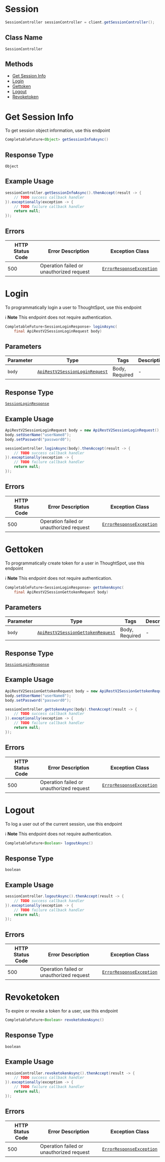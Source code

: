 # Session

```java
SessionController sessionController = client.getSessionController();
```

## Class Name

`SessionController`

## Methods

* [Get Session Info](/doc/controllers/session.md#get-session-info)
* [Login](/doc/controllers/session.md#login)
* [Gettoken](/doc/controllers/session.md#gettoken)
* [Logout](/doc/controllers/session.md#logout)
* [Revoketoken](/doc/controllers/session.md#revoketoken)


# Get Session Info

To get session object information, use this endpoint

```java
CompletableFuture<Object> getSessionInfoAsync()
```

## Response Type

`Object`

## Example Usage

```java
sessionController.getSessionInfoAsync().thenAccept(result -> {
    // TODO success callback handler
}).exceptionally(exception -> {
    // TODO failure callback handler
    return null;
});
```

## Errors

| HTTP Status Code | Error Description | Exception Class |
|  --- | --- | --- |
| 500 | Operation failed or unauthorized request | [`ErrorResponseException`](/doc/models/error-response-exception.md) |


# Login

To programmatically login a user to ThoughtSpot, use this endpoint

:information_source: **Note** This endpoint does not require authentication.

```java
CompletableFuture<SessionLoginResponse> loginAsync(
    final ApiRestV2SessionLoginRequest body)
```

## Parameters

| Parameter | Type | Tags | Description |
|  --- | --- | --- | --- |
| `body` | [`ApiRestV2SessionLoginRequest`](/doc/models/api-rest-v2-session-login-request.md) | Body, Required | - |

## Response Type

[`SessionLoginResponse`](/doc/models/session-login-response.md)

## Example Usage

```java
ApiRestV2SessionLoginRequest body = new ApiRestV2SessionLoginRequest();
body.setUserName("userName8");
body.setPassword("password0");

sessionController.loginAsync(body).thenAccept(result -> {
    // TODO success callback handler
}).exceptionally(exception -> {
    // TODO failure callback handler
    return null;
});
```

## Errors

| HTTP Status Code | Error Description | Exception Class |
|  --- | --- | --- |
| 500 | Operation failed or unauthorized request | [`ErrorResponseException`](/doc/models/error-response-exception.md) |


# Gettoken

To programmatically create token for a user in ThoughtSpot, use this endpoint

:information_source: **Note** This endpoint does not require authentication.

```java
CompletableFuture<SessionLoginResponse> gettokenAsync(
    final ApiRestV2SessionGettokenRequest body)
```

## Parameters

| Parameter | Type | Tags | Description |
|  --- | --- | --- | --- |
| `body` | [`ApiRestV2SessionGettokenRequest`](/doc/models/api-rest-v2-session-gettoken-request.md) | Body, Required | - |

## Response Type

[`SessionLoginResponse`](/doc/models/session-login-response.md)

## Example Usage

```java
ApiRestV2SessionGettokenRequest body = new ApiRestV2SessionGettokenRequest();
body.setUserName("userName8");
body.setPassword("password0");

sessionController.gettokenAsync(body).thenAccept(result -> {
    // TODO success callback handler
}).exceptionally(exception -> {
    // TODO failure callback handler
    return null;
});
```

## Errors

| HTTP Status Code | Error Description | Exception Class |
|  --- | --- | --- |
| 500 | Operation failed or unauthorized request | [`ErrorResponseException`](/doc/models/error-response-exception.md) |


# Logout

To log a user out of the current session, use this endpoint

:information_source: **Note** This endpoint does not require authentication.

```java
CompletableFuture<Boolean> logoutAsync()
```

## Response Type

`boolean`

## Example Usage

```java
sessionController.logoutAsync().thenAccept(result -> {
    // TODO success callback handler
}).exceptionally(exception -> {
    // TODO failure callback handler
    return null;
});
```

## Errors

| HTTP Status Code | Error Description | Exception Class |
|  --- | --- | --- |
| 500 | Operation failed or unauthorized request | [`ErrorResponseException`](/doc/models/error-response-exception.md) |


# Revoketoken

To expire or revoke a token for a user, use this endpoint

```java
CompletableFuture<Boolean> revoketokenAsync()
```

## Response Type

`boolean`

## Example Usage

```java
sessionController.revoketokenAsync().thenAccept(result -> {
    // TODO success callback handler
}).exceptionally(exception -> {
    // TODO failure callback handler
    return null;
});
```

## Errors

| HTTP Status Code | Error Description | Exception Class |
|  --- | --- | --- |
| 500 | Operation failed or unauthorized request | [`ErrorResponseException`](/doc/models/error-response-exception.md) |

